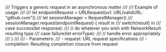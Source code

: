/// Triggers a generic request in an asynchronous matter
///
/// Example of usage:
///
///      let endpointRequest = URLRequest(url: URL(validURL: "github.com"))
///      let sessionManager = RequestManager()
///      sessionManager.request(endpointRequest) { result in
///          switch(result) in
///          case success(let response):
///          // do whatever you wish with NetworkResult resulting type
///          case failure(let errorType):
///          // handle error appropriately
///      }
///
/// - Parameters:
///   - request: URL request specifications
///   - completion: Resulting completion closure from request